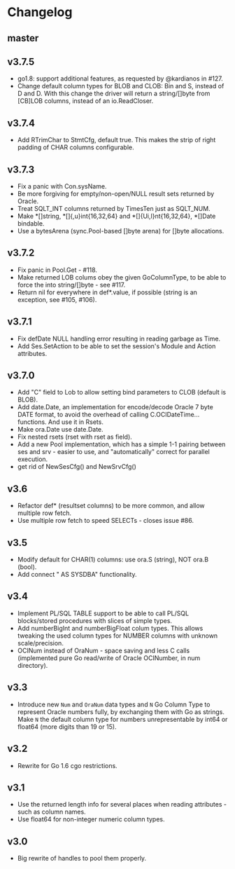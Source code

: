 # Changelog #

## master ##

## v3.7.5 ##
  * go1.8: support additional features, as requested by @kardianos in #127.
  * Change default column types for BLOB and CLOB: Bin and S, instead of D and D.
    With this change the driver will return a string/[]byte from [CB]LOB columns,
	instead of an io.ReadCloser.

## v3.7.4 ##
  * Add RTrimChar to StmtCfg, default true. This makes the strip of right padding of CHAR columns configurable.

## v3.7.3 ##
  * Fix a panic with Con.sysName.
  * Be more forgiving for empty/non-open/NULL result sets returned by Oracle.
  * Treat SQLT_INT columns returned by TimesTen just as SQLT_NUM.
  * Make *[]string, *[]{,u}int{16,32,64} and *[]{Ui,I}nt{16,32,64}, *[]Date bindable.
  * Use a bytesArena (sync.Pool-based []byte arena) for []byte allocations.

## v3.7.2 ##
  * Fix panic in Pool.Get - #118.
  * Make returned LOB colums obey the given GoColumnType, to be able to force the into string/[]byte - see #117.
  * Return nil for everywhere in def*.value, if possible (string is an exception, see #105, #106).

## v3.7.1 ##
  * Fix defDate NULL handling error resulting in reading garbage as Time.
  * Add Ses.SetAction to be able to set the session's Module and Action attributes.

## v3.7.0 ##
  * Add "C" field to Lob to allow setting bind parameters to CLOB (default is BLOB).
  * Add date.Date, an implementation for encode/decode Oracle 7 byte DATE format, to avoid the overhead of calling C.OCIDateTime... functions. And use it in Rsets.
  * Make ora.Date use date.Date.
  * Fix nested rsets (rset with rset as field).
  * Add a new Pool implementation, which has a simple 1-1 pairing between ses and srv - easier to use,
    and "automatically" correct for parallel execution.
  * get rid of NewSesCfg() and NewSrvCfg()

## v3.6 ##
  * Refactor def* (resultset columns) to be more common, and allow multiple row fetch.
  * Use multiple row fetch to speed SELECTs - closes issue #86.

## v3.5 ##
  * Modify default for CHAR(1) columns: use ora.S (string), NOT ora.B (bool).
  * Add connect " AS SYSDBA" functionality.

## v3.4 ##
  * Implement PL/SQL TABLE support to be able to call PL/SQL blocks/stored procedures with slices of simple types.
  * Add numberBigInt and numberBigFloat colum types.
    This allows tweaking the used column types for NUMBER columns with unknown scale/precision.
  * OCINum instead of OraNum - space saving and less C calls (implemented pure Go read/write of Oracle OCINumber, in num directory).

## v3.3 ##
  * Introduce new `Num` and `OraNum` data types and `N` Go Column Type to represent Oracle numbers fully, by exchanging them with Go as strings.
    Make `N` the default column type for numbers unrepresentable by int64 or float64 (more digits than 19 or 15).

## v3.2 ##
  * Rewrite for Go 1.6 cgo restrictions.

## v3.1 ##

  * Use the returned length info for several places when reading attributes - such as column names.
  * Use float64 for non-integer numeric column types.

## v3.0 ##

  * Big rewrite of handles to pool them properly.
